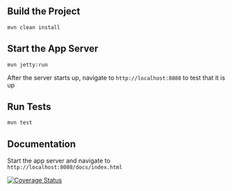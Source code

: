 ## Build the Project

```
mvn clean install
```

## Start the App Server

```
mvn jetty:run
```
After the server starts up, navigate to `http://localhost:8080` to test that it is up

## Run Tests

```
mvn test
```
## Documentation
Start the app server and navigate to `http://localhost:8080/docs/index.html`


[![Coverage Status](https://coveralls.io/repos/github/reiniergs/polyfill-service/badge.svg)](https://coveralls.io/github/reiniergs/polyfill-service)
